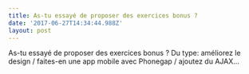 ```yaml
---
title: As-tu essayé de proposer des exercices bonus ?
date: '2017-06-27T14:34:44.988Z'
layout: post
---
```

As-tu essayé de proposer des exercices bonus ? Du type: améliorez le design / faites-en une app mobile avec Phonegap / ajoutez du AJAX…
